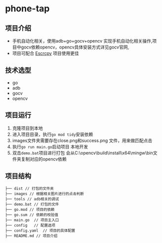 # phone-tap



## 项目介绍
- 手机自动化相关，使用adb+go+gocv+opencv 实现手机自动化相关操作,项目中gocv依赖opencv，opencv具体安装方式详见gocv官网,
- 项目可配合 [Escrcpy](https://github.com/viarotel-org/escrcpy) 项目使用更佳

## 技术选型

- go
- adb
- gocv
- opencv

## 项目运行

1. 克隆项目到本地
2. 进入项目目录，执行`go mod tidy`安装依赖
3. images文件夹需要存在close.png和success.png 文件，用来做匹配点击
4. 执行`go run main.go`启动项目 本地开发
5. 双击`demo.bat`项目进行打包 会从C:\opencv\build\install\x64\mingw\bin文件夹复制对应的opencv依赖

## 项目结构

```
├── dist // 打包的文件夹
├── images // 根据相关图片进行的点击判断
├── tools // adb相关的调试
├── demo.bat // 打包的文件
├── go.mod // 项目的依赖
├── go.sum // 依赖的校验值
├── main.go  // 项目主入口
├── config   // 配置选项
├── config.yaml  // 项目的具体配置
├── README.md // 项目介绍